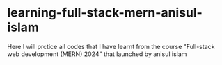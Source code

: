 # learning-full-stack-mern-anisul-islam
Here I will prctice all codes that I have learnt from the course "Full-stack web development (MERN) 2024" that launched by anisul islam
